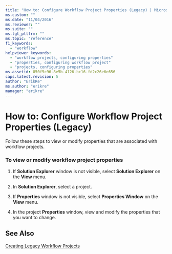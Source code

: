 ```yaml
---
title: "How to: Configure Workflow Project Properties (Legacy) | Microsoft Docs"
ms.custom: ""
ms.date: "11/04/2016"
ms.reviewer: ""
ms.suite: ""
ms.tgt_pltfrm: ""
ms.topic: "reference"
f1_keywords: 
  - "workflow"
helpviewer_keywords: 
  - "workflow projects, configuring properties"
  - "properties, configuring workflow project"
  - "projects, configuring properties"
ms.assetid: 850f5c96-8e5b-4126-bc16-fd2c26e6e656
caps.latest.revision: 5
author: "ErikRe"
ms.author: "erikre"
manager: "erikre"
---
```

# How to: Configure Workflow Project Properties (Legacy)
Follow these steps to view or modify properties that are associated with workflow projects.  
  
### To view or modify workflow project properties  
  
1.  If **Solution Explorer** window is not visible, select **Solution Explorer** on the **View** menu.  
  
2.  In **Solution Explorer**, select a project.  
  
3.  If **Properties** window is not visible, select **Properties Window** on the **View** menu.  
  
4.  In the project **Properties** window, view and modify the properties that you want to change.  
  
## See Also  
 [Creating Legacy Workflow Projects](../workflow-designer/creating-legacy-workflow-projects.md)